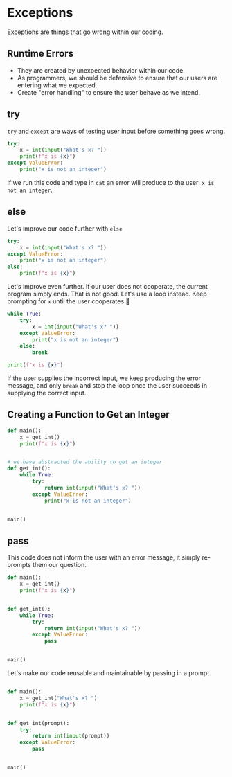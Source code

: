 # Exceptions

Exceptions are things that go wrong within our coding.

## Runtime Errors

- They are created by unexpected behavior within our code.
- As programmers, we should be defensive to ensure that our users are entering what we expected.
- Create "error handling" to ensure the user behave as we intend.

## try

`try` and `except` are ways of testing user input before something goes wrong.

```python
try:
    x = int(input("What's x? "))
    print(f"x is {x}")
except ValueError:
    print("x is not an integer")
```

If we run this code and type in `cat` an error will produce to the user: `x is not an integer`.

## else

Let's improve our code further with `else`

```python
try:
    x = int(input("What's x? "))
except ValueError:
    print("x is not an integer")
else:
    print(f"x is {x}")
```

Let's improve even further. If our user does not cooperate, the current program simply ends. That is not good. Let's use a loop instead. Keep prompting for `x` until the user cooperates 🤪

```python
while True:
    try:
        x = int(input("What's x? "))
    except ValueError:
        print("x is not an integer")
    else:
        break

print(f"x is {x}")
```

If the user supplies the incorrect input, we keep producing the error message, and only `break` and stop the loop once the user succeeds in supplying the correct input.

## Creating a Function to Get an Integer

```python
def main():
    x = get_int()
    print(f"x is {x}")


# we have abstracted the ability to get an integer
def get_int():
    while True:
        try:
            return int(input("What's x? "))
        except ValueError:
            print("x is not an integer")


main()
```

## pass

This code does not inform the user with an error message, it simply re-prompts them our question.

```python
def main():
    x = get_int()
    print(f"x is {x}")


def get_int():
    while True:
        try:
            return int(input("What's x? "))
        except ValueError:
            pass


main()
```

Let's make our code reusable and maintainable by passing in a prompt.

```python

def main():
    x = get_int("What's x? ")
    print(f"x is {x}")


def get_int(prompt):
    try:
        return int(input(prompt))
    except ValueError:
        pass


main()
```
